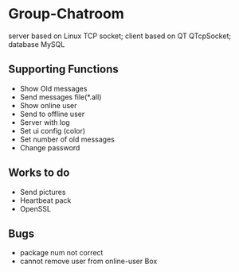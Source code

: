 # Group-Chatroom
server based on Linux TCP socket; client based on QT QTcpSocket; database MySQL

## Supporting Functions
* Show Old messages
* Send messages file(*.all)
* Show online user
* Send  to offline user
* Server with log
* Set ui config (color)
* Set number of old messages
* Change password

## Works to do
* Send pictures
* Heartbeat pack
* OpenSSL

## Bugs
* package num not correct
* cannot remove user from online-user Box
